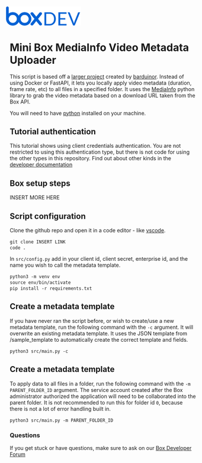 <img src="images/box-dev-logo-clip.png" 
alt= “box-dev-logo” 
style="margin-left:-10px;"
width=40%;>
# Mini Box MediaInfo Video Metadata Uploader
This script is based off a [larger project](https://github.com/box-community/box-metadata-media) created by [barduinor](https://github.com/barduinor). Instead of using Docker or FastAPI, it lets you locally apply video metadata (duration, frame rate, etc) to all files in a specified folder. It uses the [MediaInfo](https://mediaarea.net/en/MediaInfo) python library to grab the video metadata based on a download URL taken from the Box API.

You will need to have [python](https://www.python.org/downloads/) installed on your machine. 

## Tutorial authentication
This tutorial shows using client credentials authentication. You are not restricted to using this authentication type, but there is not code for using the other types in this repository. Find out about other kinds in the [developer documentation](https://developer.box.com/guides/authentication/)

## Box setup steps
INSERT MORE HERE

## Script configuration
Clone the github repo and open it in a code editor - like [vscode](https://code.visualstudio.com/).
```
git clone INSERT LINK
code .
``` 

In `src/config.py` add in your client id, client secret, enterprise id, and the name you wish to call the metadata template.

```
python3 -m venv env
source env/bin/activate
pip install -r requirements.txt
```

## Create a metadata template
If you have never ran the script before, or wish to create/use a new metadata template, run the following command with the `-c` argument. It will overwrite an existing metadata template. It uses the JSON template from /sample_template to automatically create the correct template and fields. 
```
python3 src/main.py -c
```

## Create a metadata template
To apply data to all files in a folder, run the following command with the `-m PARENT_FOLDER_ID` argument. The service account created after the Box administrator authorized the application will need to be collaborated into the parent folder. It is not recommended to run this for folder id `0`, because there is not a lot of error handling built in. 
```
python3 src/main.py -m PARENT_FOLDER_ID
```

### Questions
If you get stuck or have questions, make sure to ask on our [Box Developer Forum](https://support.box.com/hc/en-us/community/topics/360001932973-Platform-and-Developer-Forum)